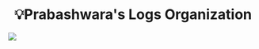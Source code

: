 <h1 align="center">💡Prabashwara's Logs Organization</h1>
<img src="https://user-images.githubusercontent.com/3369400/133268513-5bfe2f93-4402-42c9-a403-81c9e86934b6.jpeg">

